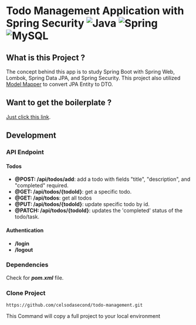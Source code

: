 # Todo Management Application with Spring Security ![Java](https://img.shields.io/badge/java-%23ED8B00.svg?style=for-the-badge&logo=openjdk&logoColor=white) ![Spring](https://img.shields.io/badge/spring-%236DB33F.svg?style=for-the-badge&logo=spring&logoColor=white) ![MySQL](https://img.shields.io/badge/mysql-%2300f.svg?style=for-the-badge&logo=mysql&logoColor=white)

## What is this Project ?

The concept behind this app is to study Spring Boot with Spring Web, Lombok, Spring Data JPA, and Spring Security. This
project also utilized [Model Mapper](https://modelmapper.org/getting-started/) to convert JPA Entity to DTO.

## Want to get the boilerplate ?

[Just click this link](https://start.spring.io/#!type=maven-project&language=java&platformVersion=3.1.3&packaging=jar&jvmVersion=17&groupId=celso&artifactId=todo-management&name=todo-management&description=This%20todo-app%20is%20used%20to%20practice%20Spring%20Security&packageName=celso.todo-management&dependencies=web,data-jpa,lombok,mysql).

## Development

### API Endpoint

#### Todos

- **@POST: /api/todos/add**: add a todo with fields "title", "description", and "completed" required.
- **@GET: /api/todos/{todoId}**: get a specific todo.
- **@GET: /api/todos**: get all todos
- **@PUT: /api/todos/{todoId}**: update specific todo by id.
- **@PATCH: /api/todos/{todoId}**: updates the 'completed' status of the todo/task.

#### Authentication
- **/login**
- **/logout**

### Dependencies

Check for **___pom.xml___** file.

### Clone Project

```shell
https://github.com/celsodasecond/todo-management.git
```

This Command will copy a full project to your local environment

